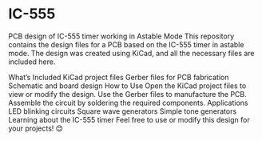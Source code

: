 # IC-555
PCB design of IC-555 timer working in Astable Mode
This repository contains the design files for a PCB based on the IC-555 timer in astable mode. The design was created using KiCad, and all the necessary files are included here.

What’s Included
KiCad project files
Gerber files for PCB fabrication
Schematic and board design
How to Use
Open the KiCad project files to view or modify the design.
Use the Gerber files to manufacture the PCB.
Assemble the circuit by soldering the required components.
Applications
LED blinking circuits
Square wave generators
Simple tone generators
Learning about the IC-555 timer
Feel free to use or modify this design for your projects! 😊

